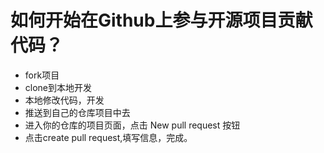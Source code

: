 # 如何开始在Github上参与开源项目贡献代码？

- fork项目
- clone到本地开发
- 本地修改代码，开发
- 推送到自己的仓库项目中去
- 进入你的仓库的项目页面，点击 New pull request 按钮
- 点击create pull request,填写信息，完成。
